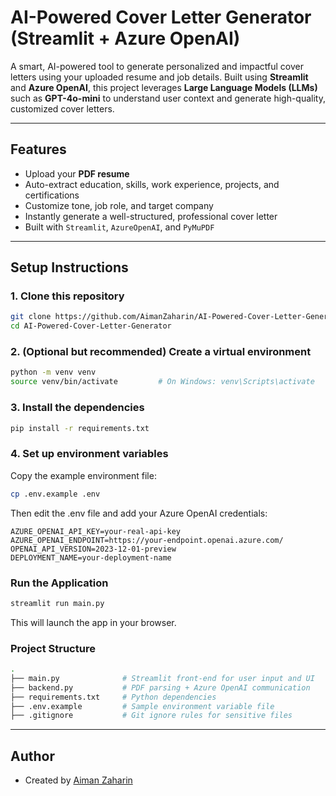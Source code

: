 # AI-Powered Cover Letter Generator (Streamlit + Azure OpenAI)

A smart, AI-powered tool to generate personalized and impactful cover letters using your uploaded resume and job details. Built using **Streamlit** and **Azure OpenAI**, this project leverages **Large Language Models (LLMs)** such as **GPT-4o-mini** to understand user context and generate high-quality, customized cover letters.

---

## Features

- Upload your **PDF resume**
- Auto-extract education, skills, work experience, projects, and certifications
- Customize tone, job role, and target company
- Instantly generate a well-structured, professional cover letter
- Built with `Streamlit`, `AzureOpenAI`, and `PyMuPDF`

---

## Setup Instructions

### 1. Clone this repository
```bash
git clone https://github.com/AimanZaharin/AI-Powered-Cover-Letter-Generator.git
cd AI-Powered-Cover-Letter-Generator
```

### 2. (Optional but recommended) Create a virtual environment
```bash
python -m venv venv
source venv/bin/activate         # On Windows: venv\Scripts\activate
```

### 3. Install the dependencies
```bash
pip install -r requirements.txt
```

### 4. Set up environment variables
Copy the example environment file:
```bash
cp .env.example .env
```
Then edit the .env file and add your Azure OpenAI credentials:
```env
AZURE_OPENAI_API_KEY=your-real-api-key
AZURE_OPENAI_ENDPOINT=https://your-endpoint.openai.azure.com/
OPENAI_API_VERSION=2023-12-01-preview
DEPLOYMENT_NAME=your-deployment-name
```

### Run the Application
```bash
streamlit run main.py
```
This will launch the app in your browser.

### Project Structure
```bash
.
├── main.py              # Streamlit front-end for user input and UI
├── backend.py           # PDF parsing + Azure OpenAI communication
├── requirements.txt     # Python dependencies
├── .env.example         # Sample environment variable file
├── .gitignore           # Git ignore rules for sensitive files
```

---

## Author 
- Created by [Aiman Zaharin](https://www.linkedin.com/in/aimanzaharin)






